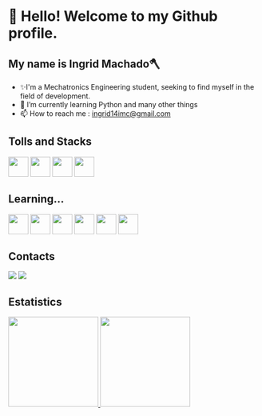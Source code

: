 # 👋 Hello! Welcome to my Github profile.
## My name is Ingrid Machado🪓
- ✨I'm a Mechatronics Engineering student, seeking to find myself in the field of development.
- 🌱 I’m currently learning Python and many other things
- 📫 How to reach me : ingrid14imc@gmail.com 

## Tolls and Stacks
<img loading="lazy" src="https://cdn.jsdelivr.net/gh/devicons/devicon/icons/git/git-original.svg" width="40" height="40"/> <img src="https://cdn.jsdelivr.net/gh/devicons/devicon/icons/python/python-original.svg" width="40" height="40" /> <img src="https://cdn.jsdelivr.net/gh/devicons/devicon/icons/vscode/vscode-original.svg" width="40" height="40" /> <img src="https://cdn.jsdelivr.net/gh/devicons/devicon/icons/arduino/arduino-original.svg" width="40" height="40" />

## Learning...
<img src="https://cdn.jsdelivr.net/gh/devicons/devicon/icons/java/java-original.svg" width="40" height="40" /> <img src="https://cdn.jsdelivr.net/gh/devicons/devicon/icons/javascript/javascript-original.svg" width="40" height="40" /> <img src="https://cdn.jsdelivr.net/gh/devicons/devicon/icons/angularjs/angularjs-original.svg" idth="40" height="40"/> <img src="https://cdn.jsdelivr.net/gh/devicons/devicon/icons/html5/html5-original.svg" idth="40" height="40" /> <img src="https://cdn.jsdelivr.net/gh/devicons/devicon/icons/css3/css3-original.svg"  idth="40" height="40"/> <img src="https://cdn.jsdelivr.net/gh/devicons/devicon/icons/nodejs/nodejs-original.svg"  idth="40" height="40" />

## Contacts
<div>
  <a href = "mailto:ingrid14imc@gmail.com"><img loading="lazy" src="https://img.shields.io/badge/Gmail-D14836?style=for-the-badge&logo=gmail&logoColor=white" target="_blank"></a>
<a href="https://www.linkedin.com/in/ingrid-machado-0410101a4/" target="_blank"><img loading="lazy" src="https://img.shields.io/badge/-LinkedIn-%230077B5?style=for-the-badge&logo=linkedin&logoColor=white" target="_blank"></a>   
</div>

## Estatistics
<div>
<a href="https://github.com/MachIngrid">
<img loading="lazy" height="180em" src="https://github-readme-stats.vercel.app/api/top-langs/?username=MachIngrid&layout=compact&langs_count=7&theme=dracula"/>
<img loading="lazy" height="180em" src="https://github-readme-stats.vercel.app/api?username=MachIngrid&show_icons=true&theme=dracula&include_all_commits=true&count_private=true"/>
</div>
          
          
          
          
          
          

          
          
          

<!---
ingridpy/ingridpy is a ✨ special ✨ repository because its `README.md` (this file) appears on your GitHub profile.
You can click the Preview link to take a look at your changes.
--->
